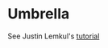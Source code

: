 # Umbrella

See Justin Lemkul's [tutorial](http://www.bevanlab.biochem.vt.edu/Pages/Personal/justin/gmx-tutorials/umbrella/)
